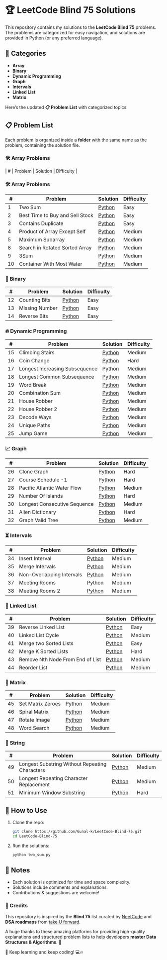 # 🏆 LeetCode Blind 75 Solutions  

This repository contains my solutions to the **LeetCode Blind 75** problems. The problems are categorized for easy navigation, and solutions are provided in Python (or any preferred language).  

## 📌 Categories  

- **Array**  
- **Binary**  
- **Dynamic Programming**  
- **Graph**  
- **Intervals**  
- **Linked List**  
- **Matrix**  

Here’s the updated **📋 Problem List** with categorized topics:  

## 📋 Problem List  

Each problem is organized inside a **folder** with the same name as the problem, containing the solution file.  

### 🛠 **Array Problems**  
| #  | Problem                          | Solution                                                               | Difficulty |
### 🛠 **Array Problems**
| #  | Problem                          | Solution                                                               | Difficulty |
|----|----------------------------------|------------------------------------------------------------------------|------------|
|1|Two Sum|[Python](1-%20Two%20Sum/1-TwoSum.py)|Easy|
|2|Best Time to Buy and Sell Stock|[Python](2-%20Best%20Time%20Buy%20and%20Sell%20Stock/2-BestTimeBuySellStock.py)|Easy|
|3|Contains Duplicate|[Python](3-%20Contains%20Duplicates/3-ContainsDuplicates.py)|Easy|
|4|Product of Array Except Self|[Python](4-%20Product%20of%20Array%20Except%20Self/4-ProductofArrayExceptSelf.py)|Medium|
|5|Maximum Subarray|[Python](5-%20Maximum%20Subarray/5-MaximumSubarray.py) | Medium |
|8|Search in Rotated Sorted Array|[Python](8-%20Search%20in%20Rotated%20Sort%20Array/8-SearchinRotatedSortArray.py)| Medium |
|9|3Sum| [Python](9-%203Sum/9-3Sum.py) | Medium |
|10|Container With Most Water|[Python](10-%20Container%20with%20Most%20Water/10-ContainerwithMostWater.py) | Medium |

### 🔢 **Binary**  
| #  | Problem                          | Solution                                                               | Difficulty |
|----|----------------------------------|-------------------------------------------------------------------------|------------|
| 12 | Counting Bits | [Python](12-%20Counting%20Bits/12-CountingBits.py) | Easy |
| 13 | Missing Number | [Python](13-%20Missing%20Number/13-MissingNumber.py) | Easy |
| 14 | Reverse Bits | [Python](14-%20Reverse%20Bits/14-ReverseBits.py) | Easy |

### 🔥 **Dynamic Programming**
| #  | Problem                          | Solution                                                               | Difficulty |
|----|----------------------------------|-------------------------------------------------------------------------|------------|
| 15|Climbing Stairs|[Python](15-%20Climbing%20Stars/15-ClimbingStairs.py)|Medium|
|16|Coin Change|[Python](16-%20Coin%20Change/16-CoinChange.py)|Hard|
|17|Longest Increasing Subsequence|[Python](17-%20Longest%20Increasing%20Subsequence/17-LongestIncreasingSubsequence.py)|Medium|
|18|Longest Common Subsequence|[Python](18-%20Longest%20Common%20Subsequence/18-LongestCommonSubsequence.py)|Medium|
|19|Word Break|[Python](19-%20Word%20Break/19-WordBreak.py)|Medium|
|20|Combination Sum|[Python](20-%20Combination%20Sum/20-CombinationSum.py)|Medium|
|21|House Robber|[Python](21-%House%20Robber/21-HouseRobber.py)|Medium|
|22|House Robber 2|[Python](22-%House%20Robber%202/22-HouseRobber2.py)|Medium|
|23|Decode Ways|[Python](23-%20Decode%20Ways/23-DecodeWays.py)|Medium|
|24|Unique Paths|[Python](24-%20Unique%20Paths/24-UniquePaths.py)|Medium|
|25|Jump Game|[Python](25-%20Jump%20Game/25-JumpGame.py)|Medium|

### 📈 **Graph**
| #  | Problem                          | Solution                                                               | Difficulty |
|----|----------------------------------|-------------------------------------------------------------------------|------------|
|26|Clone Graph|[Python](26-%20Clone%20Graph/26-CloneGraph.py)|Hard|
|27|Course Schedule -1|[Python](27-%20Course%20Schedule%20-1/27-CourseSchedule-1.py)|Hard|
|28|Pacific Atlantic Water Flow|[Python](28-%20Pacific%20Atlantic%20Water%20Flow/28-PacificAtlanticWaterFlow.py)|Medium|
|29|Number Of Islands|[Python](29-%20Number%20Of%20Islands/29-NumberOfIslands.py)|Hard|
|30|Longest Consecutive Sequence|[Python](30-%20Longest%20Consecutive%20Sequence/30-LongestConsecutiveSequence.py)|Medium|
|31|Alien Dictionary|[Python](31-%20Alien%20Dictionary/31-AlienDictionary.py)|Hard|
|32|Graph Valid Tree|[Python](32-%20Graph%20Valid%20Tree/32-GraphValidTree.py)|Medium|

### ⏳ **Intervals**
| #  | Problem                          | Solution                                                               | Difficulty |
|----|----------------------------------|-------------------------------------------------------------------------|------------|
|34|Insert Interval|[Python](34-%20Insert%20Interval/34-InsertInterval.py)|Medium|
|35|Merge Intervals|[Python](35-%20Merge%20Intervals/35-MergeIntervals.py)|Medium|
|36|Non-Overlapping Intervals|[Python](36-%20Non-Overlapping%20Intervals/36-Non-OverlappingIntervals.py)|Medium|
|37|Meeting Rooms|[Python](37-%20Meeting%20Rooms/37-MeetingRooms.py)|Medium|
|38|Meeting Rooms 2|[Python](38-%20Meeting%20Rooms%202/38-MeetingRooms2.py)|Medium|

### 🔗 **Linked List**
| #  | Problem                          | Solution                                                               | Difficulty |
|----|----------------------------------|-------------------------------------------------------------------------|------------|
|39|Reverse Linked List|[Python](39-%20Reverse%20Linked%20List/39-RevereLinkedList.py)|Easy|
|40|Linked List Cycle|[Python](40-%20Linked%20List%20Cycle/40-LinkedListCycle.py)|Medium|
|41|Merge two Sorted Lists|[Python](41-%20Merge%20Two%20Sorted%20Lists/41-MergeTwoSortedLists.py)|Easy|
|42|Merge K Sorted Lists|[Python](42-%20Merge%20K%20Sorted%20Lists/42-MergeKSortedLists.py)|Hard|
|43|Remove Nth Node From End of List|[Python](43-%20Remove%20Nth%20Node%20From%20End%20of%20List/43-RemoveNthFromEnd.py)|Medium|
|44|Reorder List|[Python](44-%20Reorder%20List/44-ReorderList.py)|Medium|

### 🧩 **Matrix**
| #  | Problem                          | Solution                                                               | Difficulty |
|----|----------------------------------|-------------------------------------------------------------------------|------------|
|45|Set Matrix Zeroes|[Python](45-%20Set%20Matrix%20Zeroes/45-SetMatrixZeroes.py)|Medium|
|46|Spiral Matrix|[Python](46-%20Spiral%20Matrix/46-SpiralMatrix.py)|Medium|
|47|Rotate Image|[Python](47-%20Rotate%20Image/47-RotateImage.py)|Medium|
|48|Word Search|[Python](48-%20Word%20Search/48-WordSearch.py)|Medium|

### 🧵 **String**
| #  | Problem                          | Solution                                                               | Difficulty |
|----|----------------------------------|-------------------------------------------------------------------------|------------|
|49|Longest Substring Without Repeating Characters|[Python](49-%20Longest%20Substring%20Without%20Repeating%20Characters/49-LongestSubstringWithoutRepeatingCharacters.py)|Medium|
|50|Longest Repeating Character Replacement|[Python](50-%20Longest%20Repeating%20Character%20Replacement/50-LongestRepeatingCharacterReplacement.py)|Medium|
|51|Minimum Window Substring|[Python](51-%20Minimum%20Window%20Substring/51-MinimumWindowSubstring.py)|Hard|

## 🚀 How to Use  

1. Clone the repo:  
   ```sh
   git clone https://github.com/Gunal-k/LeetCode-Blind-75.git
   cd LeetCode-Blind-75
   ```
2. Run the solutions:  
   ```sh
   python two_sum.py
   ```

## 📝 Notes  

- Each solution is optimized for time and space complexity.
- Solutions include comments and explanations.
- Contributions & suggestions are welcome!

### **📌 Credits**  

This repository is inspired by the **Blind 75** list curated by [NeetCode](https://neetcode.io/) and **DSA roadmaps** from [take U forward](https://takeuforward.org/).  

A huge thanks to these amazing platforms for providing high-quality explanations and structured problem lists to help developers **master Data Structures & Algorithms**. 🙌  

🚀 Keep learning and keep coding! 💻🔥  
